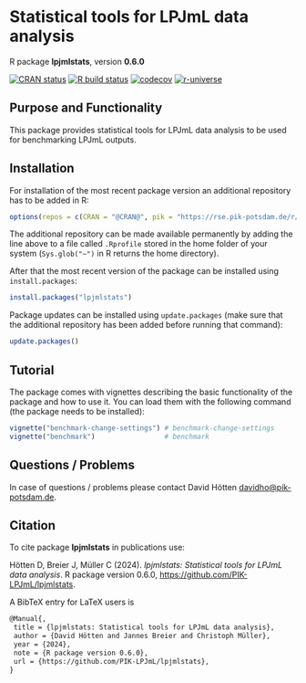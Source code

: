 # Statistical tools for LPJmL data analysis

R package **lpjmlstats**, version **0.6.0**

[![CRAN status](https://www.r-pkg.org/badges/version/lpjmlstats)](https://cran.r-project.org/package=lpjmlstats)  [![R build status](https://github.com/PIK-LPJmL/lpjmlstats/workflows/check/badge.svg)](https://github.com/PIK-LPJmL/lpjmlstats/actions) [![codecov](https://codecov.io/gh/PIK-LPJmL/lpjmlstats/branch/master/graph/badge.svg)](https://app.codecov.io/gh/PIK-LPJmL/lpjmlstats) [![r-universe](https://pik-piam.r-universe.dev/badges/lpjmlstats)](https://pik-piam.r-universe.dev/builds)

## Purpose and Functionality

This package provides statistical tools for LPJmL data analysis
    to be used for benchmarking LPJmL outputs.


## Installation

For installation of the most recent package version an additional repository has to be added in R:

```r
options(repos = c(CRAN = "@CRAN@", pik = "https://rse.pik-potsdam.de/r/packages"))
```
The additional repository can be made available permanently by adding the line above to a file called `.Rprofile` stored in the home folder of your system (`Sys.glob("~")` in R returns the home directory).

After that the most recent version of the package can be installed using `install.packages`:

```r 
install.packages("lpjmlstats")
```

Package updates can be installed using `update.packages` (make sure that the additional repository has been added before running that command):

```r 
update.packages()
```

## Tutorial

The package comes with vignettes describing the basic functionality of the package and how to use it. You can load them with the following command (the package needs to be installed):

```r
vignette("benchmark-change-settings") # benchmark-change-settings
vignette("benchmark")                 # benchmark
```

## Questions / Problems

In case of questions / problems please contact David Hötten <davidho@pik-potsdam.de>.

## Citation

To cite package **lpjmlstats** in publications use:

Hötten D, Breier J, Müller C (2024). _lpjmlstats: Statistical tools for LPJmL data analysis_. R package version 0.6.0, <https://github.com/PIK-LPJmL/lpjmlstats>.

A BibTeX entry for LaTeX users is

 ```latex
@Manual{,
  title = {lpjmlstats: Statistical tools for LPJmL data analysis},
  author = {David Hötten and Jannes Breier and Christoph Müller},
  year = {2024},
  note = {R package version 0.6.0},
  url = {https://github.com/PIK-LPJmL/lpjmlstats},
}
```
